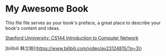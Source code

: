 # My Awesome Book

This file file serves as your book's preface, a great place to describe your book's content and ideas.

[Stanford Unniversity: CS144 Introduction to Computer Network](https://www.youtube.com/watch?v=-nciJGUPyAM&index=1&list=PLvFG2xYBrYAQCyz4Wx3NPoYJOFjvU7g2Z)







[bilibili 韩立刚](https://www.bilibili.com/video/av23124815/?p=3\)

